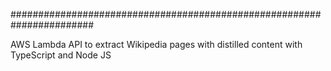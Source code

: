 #######################################################################

AWS Lambda API to extract Wikipedia pages with distilled content with TypeScript and Node JS
